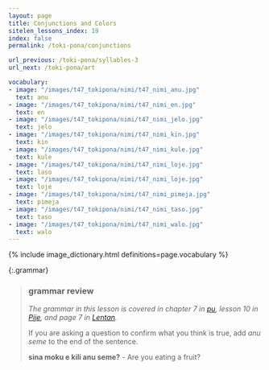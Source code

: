 ```yaml
---
layout: page
title: Conjunctions and Colors
sitelen_lessons_index: 19
index: false
permalink: /toki-pona/conjunctions

url_previous: /toki-pona/syllables-3
url_next: /toki-pona/art

vocabulary:
- image: "/images/t47_tokipona/nimi/t47_nimi_anu.jpg"
  text: anu
- image: "/images/t47_tokipona/nimi/t47_nimi_en.jpg"
  text: en
- image: "/images/t47_tokipona/nimi/t47_nimi_jelo.jpg"
  text: jelo
- image: "/images/t47_tokipona/nimi/t47_nimi_kin.jpg"
  text: kin
- image: "/images/t47_tokipona/nimi/t47_nimi_kule.jpg"
  text: kule
- image: "/images/t47_tokipona/nimi/t47_nimi_loje.jpg"
  text: laso
- image: "/images/t47_tokipona/nimi/t47_nimi_loje.jpg"
  text: loje
- image: "/images/t47_tokipona/nimi/t47_nimi_pimeja.jpg"
  text: pimeja
- image: "/images/t47_tokipona/nimi/t47_nimi_taso.jpg"
  text: taso
- image: "/images/t47_tokipona/nimi/t47_nimi_walo.jpg"
  text: walo
---
```


{% include image_dictionary.html definitions=page.vocabulary %}


{:.grammar}
>### grammar review
>
>_The grammar in this lesson is covered in chapter 7 in [pu](https://www.amazon.com/dp/B012M1RLXS), lesson 10 in [Pije](http://tokipona.net/tp/janpije/okamasona.php), and page 7 in [Lentan](https://rnd.neocities.org/tokipona/)._
>
> If you are asking a question to confirm what you think is true, add _anu seme_ to the end of the sentence.
>
> __sina moku e kili anu seme?__ - Are you eating a fruit?
